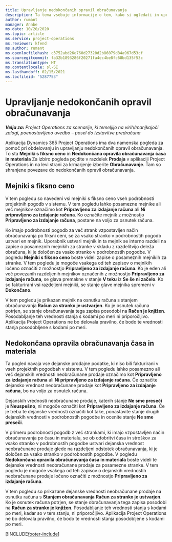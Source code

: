 ```yaml
---
title: Upravljanje nedokončanih opravil obračunavanja
description: Ta tema vsebuje informacije o tem, kako si ogledati in uporabljati nedokončana opravila obračunavanja v aplikaciji Project Operations.
author: rumant
manager: Annbe
ms.date: 10/20/2020
ms.topic: article
ms.service: project-operations
ms.reviewer: kfend
ms.author: rumant
ms.openlocfilehash: c3752abd26e760d27320d2b86079d84a967d53cf
ms.sourcegitcommit: fa32b1893286f20271fa4ec4be8fc68bd135f53c
ms.translationtype: HT
ms.contentlocale: sl-SI
ms.lasthandoff: 02/15/2021
ms.locfileid: "5287753"
---
```

# <a name="manage-the-billing-backlog"></a>Upravljanje nedokončanih opravil obračunavanja

_**Velja za:** Project Operations za scenarije, ki temeljijo na virih/manjkajoči zalogi, poenostavljeno uvedbo – posel do izstavitve predračuna_

Aplikacija Dynamics 365 Project Operations ima dva namenska pogleda za pomoč pri obdelovanju in upravljanju nedokončanih opravil obračunavanja. To sta **Mejniki s fiksno ceno** in **Nedokončana opravila obračunavanja časa in materiala** Za izbiro pogleda pojdite v razdelek **Prodaja** v aplikaciji Project Operations in na levi strani za krmarjenje izberite **Obračunavanje**. Tam so shranjene povezave do nedokončanih opravil obračunavanja.

## <a name="fixed-price-milestones"></a>Mejniki s fiksno ceno

V tem pogledu so navedeni vsi mejniki s fiksno ceno vseh podrobnosti projektnih pogodb v sistemu. V tem pogledu lahko posamezne mejnike ali več mejnikov označimo kot **Pripravljeno za izdajanje računa** ali **Ni pripravljeno za izdajanje računa**. Ko označite mejnik z možnostjo **Pripravljeno za izdajanje računa**, postane na voljo za osnutek računa.

Ko imajo podrobnosti pogodb za več strank vzpostavljen način obračunavanja po fiksni ceni, se za vsako stranko v podrobnostih pogodb ustvari en mejnik. Uporabnik ustvari mejnik in ta mejnik se interno razdeli na zapise o posameznih mejnikih za stranke v skladu z razdelitvijo deleža obračuna, ki je določen za vsako stranko v podrobnostih pogodbe. V pogledu **Mejniki s fiksno ceno** boste videli zapise o posameznih mejnikih za stranke. V tem pogledu je mogoče vsakega od teh zapisov o mejnikih ločeno označiti z možnostjo **Pripravljeno za izdajanje računa**. Ko je eden ali več povezanih razdeljenih mejnikov označenih z možnostjo **Pripravljeno za izdajanje računa**, se glava premakne v stanje **V teku** iz **Se še ni začelo**. Ko so fakturirani vsi razdeljeni mejniki, se stanje glave mejnika spremeni v **Dokončano**.

V tem pogledu je prikazan mejnik na osnutku računa s stanjem obračunavanja **Račun za stranko je ustvarjen**. Ko je osnutek računa potrjen, se stanje obračunavanja tega zapisa posodobi na **Račun je knjižen**. Posodabljanje teh vrednosti stanja s kodami po meri ni priporočljivo. Aplikacija Project Operations ne bo delovala pravilno, če bodo te vrednosti stanja posodobljene s kodami po meri.

## <a name="time-and-material-billing-backlog"></a>Nedokončana opravila obračunavanja časa in materiala

Ta pogled navaja vse dejanske prodajne podatke, ki niso bili fakturirani v vseh projektnih pogodbah v sistemu. V tem pogledu lahko posamezno ali več dejanskih vrednosti neobračunane prodaje označimo kot **Pripravljeno za izdajanje računa** ali **Ni pripravljeno za izdajanje računa**. Če označite dejansko vrednost neobračunane prodaje kot **Pripravljeno za izdajanje računa**, bo na voljo za osnutek računa.

Dejanskih vrednosti neobračunane prodaje, katerih stanje **Ne sme preseči** je **Neuspešno**, ni mogoče označiti kot **Pripravljeno za izdajanje računa**. Če je treba te dejanske vrednosti označiti kot take, ponastavite stanje drugih dejanskih vrednosti v podrobnostih pogodbe in ocenite stanje **Ne sme preseči**.

V primeru podrobnosti pogodb z več strankami, ki imajo vzpostavljen način obračunavanja po času in materialu, se ob odobritvi časa in stroškov za vsako stranko v podrobnostih pogodbe ustvari dejanska vrednost neobračunane prodaje glede na razdeljeni odstotek obračunavanja, ki je določen za vsako stranko v podrobnostih pogodbe. V pogledu **Nedokončana opravila obračunavanja časa in materiala** boste videli te dejanske vrednosti neobračunane prodaje za posamezne stranke. V tem pogledu je mogoče vsakega od teh zapisov o dejanskih vrednostih neobračunane prodaje ločeno označiti z možnostjo **Pripravljeno za izdajanje računa**.

V tem pogledu so prikazane dejanske vrednosti neobračunane prodaje na osnutku računa s **Stanjem obračunavanja** **Račun za stranko je ustvarjen**. Ko je osnutek računa potrjen, se stanje obračunavanja tega zapisa posodobi na **Račun za stranko je knjižen**. Posodabljanje teh vrednosti stanja s kodami po meri, kadar so v tem stanju, ni priporočljivo. Aplikacija Project Operations ne bo delovala pravilno, če bodo te vrednosti stanja posodobljene s kodami po meri.


[!INCLUDE[footer-include](../includes/footer-banner.md)]